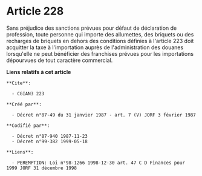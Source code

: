# Article 228

Sans préjudice des sanctions prévues pour défaut de déclaration de profession, toute personne qui importe des allumettes, des
briquets ou des recharges de briquets en dehors des conditions définies à l'article 223 doit acquitter la taxe à
l'importation auprès de l'administration des douanes lorsqu'elle ne peut bénéficier des franchises prévues pour les
importations dépourvues de tout caractère commercial.

**Liens relatifs à cet article**

	**Cite**:

	  - CGIAN3 223

	**Créé par**:

	  - Décret n°87-49 du 31 janvier 1987 - art. 7 (V) JORF 3 février 1987

	**Codifié par**:

	  - Décret n°87-940 1987-11-23
	  - Décret n°99-382 1999-05-18

	**Liens**:

	  - PEREMPTION: Loi n°98-1266 1998-12-30 art. 47 C D Finances pour 1999 JORF 31 décembre 1998
